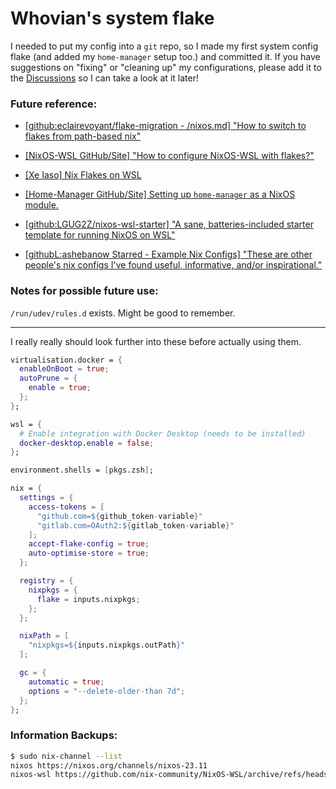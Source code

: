 # Whovian's system flake
I needed to put my config into a `git` repo, so I made my first system config flake (and added my `home-manager` setup too.) and committed it.
If you have suggestions on "fixing" or "cleaning up" my configurations, please add it to the [Discussions](about:blank) so I can take a look at it later!

### Future reference:
- [[github:eclairevoyant/flake-migration - /nixos.md] "How to switch to flakes from path-based nix"](https://github.com/eclairevoyant/flake-migration/blob/main/nixos.md)

- [[NixOS-WSL GitHub/Site] "How to configure NixOS-WSL with flakes?"](https://nix-community.github.io/NixOS-WSL/howto.html)

- [[Xe Iaso] Nix Flakes on WSL](https://xeiaso.net/blog/nix-flakes-4-wsl-2022-05-01/)

- [[Home-Manager GitHub/Site] Setting up `home-manager` as a NixOS module.](https://nix-community.github.io/home-manager/index.xhtml#sec-flakes-nixos-module)

- [[github:LGUG2Z/nixos-wsl-starter] "A sane, batteries-included starter template for running NixOS on WSL"](https://github.com/LGUG2Z/nixos-wsl-starter)

- [[githubL:ashebanow Starred - Example Nix Configs] "These are other people's nix configs I've found useful, informative, and/or inspirational."](https://github.com/stars/ashebanow/lists/example-nix-configs/)

### Notes for possible future use:

`/run/udev/rules.d` exists. Might be good to remember.

-------------------------------

I really really should look further into these before actually using them. 
```nix
virtualisation.docker = {
  enableOnBoot = true;
  autoPrune = {
    enable = true;
  };
};

wsl = {
  # Enable integration with Docker Desktop (needs to be installed)
  docker-desktop.enable = false;
};

environment.shells = [pkgs.zsh];

nix = {
  settings = {
    access-tokens = [
      "github.com=${github_token-variable}"
      "gitlab.com=OAuth2:${gitlab_token-variable}"
    ];
    accept-flake-config = true;
    auto-optimise-store = true;
  };

  registry = {
    nixpkgs = {
      flake = inputs.nixpkgs;
    };
  };

  nixPath = [
    "nixpkgs=${inputs.nixpkgs.outPath}"
  ];

  gc = {
    automatic = true;
    options = "--delete-older-than 7d";
  };
};
```

### Information Backups:
```bash
$ sudo nix-channel --list
nixos https://nixos.org/channels/nixos-23.11
nixos-wsl https://github.com/nix-community/NixOS-WSL/archive/refs/heads/main.tar.gz
```
